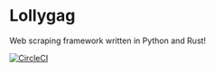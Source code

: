 # Lollygag

Web scraping framework written in Python and Rust!

[![CircleCI](https://circleci.com/gh/snorrwe/lollygag.svg?style=svg)](https://circleci.com/gh/snorrwe/lollygag)


